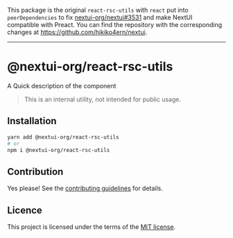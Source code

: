 This package is the original `react-rsc-utils` with `react` put into `peerDependencies` to fix [nextui-org/nextui#3531](https://github.com/nextui-org/nextui/issues/3531) and make NextUI compatible with Preact. You can find the repository with the corresponding changes at https://github.com/hikiko4ern/nextui.

---

# @nextui-org/react-rsc-utils

A Quick description of the component

> This is an internal utility, not intended for public usage.

## Installation

```sh
yarn add @nextui-org/react-rsc-utils
# or
npm i @nextui-org/react-rsc-utils
```

## Contribution

Yes please! See the
[contributing guidelines](https://github.com/nextui-org/nextui/blob/master/CONTRIBUTING.md)
for details.

## Licence

This project is licensed under the terms of the
[MIT license](https://github.com/nextui-org/nextui/blob/master/LICENSE).

